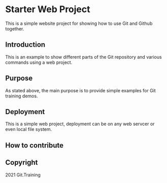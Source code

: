 # Starter Web Project

This is a simple website project for
showing how to use Git and Github together.

## Introduction

This is an example to show different parts 
of the Git repository and various commands
using a web project.

## Purpose

As stated above, the main purpose is to
provide simple examples for Git training
demos.

## Deployment

This is a simple web project, deployment
can be on any web servcer or even local
file system.

## How to contribute

## Copyright

2021 Git.Training